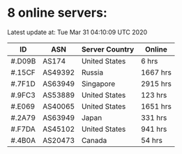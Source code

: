 # 8 online servers:

Latest update at: Tue Mar 31 04:10:09 UTC 2020

| ID | ASN | Server Country | Online |
| -- | --- | -------------- | ------ |
| #.D09B | AS174 | United States | 6 hrs |
| #.15CF | AS49392 | Russia | 1667 hrs |
| #.7F1D | AS63949 | Singapore | 2915 hrs |
| #.9FC3 | AS53889 | United States | 123 hrs |
| #.E069 | AS40065 | United States | 1651 hrs |
| #.2A79 | AS63949 | Japan | 331 hrs |
| #.F7DA | AS45102 | United States | 941 hrs |
| #.4B0A | AS20473 | Canada | 54 hrs |

